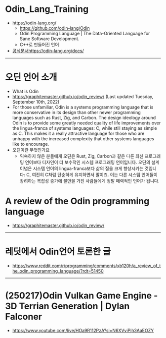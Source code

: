 # Odin_Lang_Training

- https://odin-lang.org/
  - https://github.com/odin-lang/Odin
  - Odin Programming Language | The Data-Oriented Language for Sane Software Development.
  - C++로 만들어진 언어
- [공식문서https://odin-lang.org/docs/](https://odin-lang.org/docs/)

<hr />

# 오딘 언어 소개
-  What is Odin
-  https://graphitemaster.github.io/odin_review/  (Last updated Tuesday, September 10th, 2022)
  - For those unfamiliar, Odin is a systems programming language that is more conservative in its design than other newer programming languages such as Rust, Zig, and Carbon. The design ideology around Odin is to provide some greatly needed quality of life improvements over the lingua-franca of systems languages: C, while still staying as simple as C. This makes it a really attractive language for those who are unhappy with the increased complexity that other systems languages like to encourage.
- 오딘이란 무엇인가요
  - 익숙하지 않은 분들에게 오딘은 Rust, Zig, Carbon과 같은 다른 최신 프로그래밍 언어보다 디자인이 더 보수적인 시스템 프로그래밍 언어입니다. 오딘의 설계 이념은 시스템 언어의 lingua-franca보다 삶의 질을 크게 향상시키는 것입니다: C, 여전히 C처럼 단순하게 유지하면서 말이죠. 이는 다른 시스템 언어들이 장려하는 복잡성 증가에 불만을 가진 사람들에게 정말 매력적인 언어가 됩니다.

# A review of the Odin programming language 
- https://graphitemaster.github.io/odin_review/


<hr />

# 레딧에서 Odin언어 토론한 글
- https://www.reddit.com/r/programming/comments/xb120h/a_review_of_the_odin_programming_language/?rdt=51450

<hr />

# (250217)Odin Vulkan Game Engine - 3D Terrian Generation | Dylan Falconer
- https://www.youtube.com/live/HOa9R112PzA?si=N6XVyiPjh3AaEOZY
